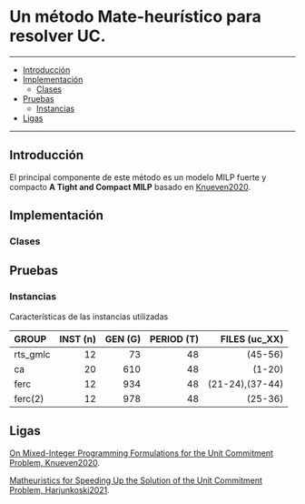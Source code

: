 # Un método Mate-heurístico para resolver UC.
---
+ [Introducción](#introduccion)
+ [Implementación](#implementación)
  * [Clases](#clases)
+ [Pruebas](#pruebas)
  * [Instancias](#instancias)
+ [Ligas](#ligas)
---

## Introducción
El principal componente de este método es un modelo MILP fuerte y compacto **A Tight and Compact MILP** basado en [Knueven2020](https://pubsonline.informs.org/doi/10.1287/ijoc.2019.0944).

## Implementación


### Clases


## Pruebas


### Instancias
Características de las instancias utilizadas

|GROUP           |INST  (n)       |GEN   (G)       |PERIOD   (T)   |FILES (uc_XX)   |
| :------------- | -------------: | -------------: |-------------: |-------------:  |
|rts_gmlc        | 12             |  73            | 48            | (45-56)        |
| ca             | 20             |  610           |  48           | (1-20)         |
|ferc            | 12             |  934           |  48           | (21-24),(37-44)|
|ferc(2)         | 12             |  978           |  48           | (25-36)        |

## Ligas
[On Mixed-Integer Programming Formulations for the Unit Commitment Problem, Knueven2020](https://pubsonline.informs.org/doi/10.1287/ijoc.2019.0944).

[Matheuristics for Speeding Up the Solution of the Unit Commitment Problem, Harjunkoski2021](https://ieeexplore.ieee.org/document/9640029).



